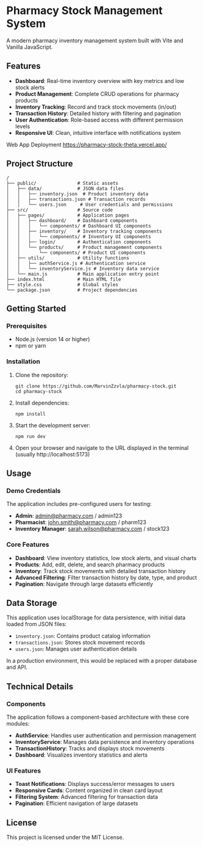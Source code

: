 # Pharmacy Stock Management System

A modern pharmacy inventory management system built with Vite and Vanilla JavaScript.

## Features

- **Dashboard**: Real-time inventory overview with key metrics and low stock alerts
- **Product Management**: Complete CRUD operations for pharmacy products
- **Inventory Tracking**: Record and track stock movements (in/out)
- **Transaction History**: Detailed history with filtering and pagination
- **User Authentication**: Role-based access with different permission levels
- **Responsive UI**: Clean, intuitive interface with notifications system

Web App Deployment
https://pharmacy-stock-theta.vercel.app/
## Project Structure

```
/
├── public/               # Static assets
│   ├── data/             # JSON data files
│   │   ├── inventory.json  # Product inventory data
│   │   ├── transactions.json # Transaction records
│   │   └── users.json     # User credentials and permissions
├── src/                  # Source code
│   ├── pages/            # Application pages
│   │   ├── dashboard/    # Dashboard components
│   │   │   └── components/ # Dashboard UI components
│   │   ├── inventory/    # Inventory tracking components
│   │   │   └── components/ # Inventory UI components
│   │   ├── login/        # Authentication components
│   │   └── products/     # Product management components
│   │       └── components/ # Product UI components
│   ├── utils/            # Utility functions
│   │   ├── authService.js # Authentication service
│   │   └── inventoryService.js # Inventory data service
│   └── main.js           # Main application entry point
├── index.html            # Main HTML file
├── style.css             # Global styles
└── package.json          # Project dependencies
```

## Getting Started

### Prerequisites

- Node.js (version 14 or higher)
- npm or yarn

### Installation

1. Clone the repository:

   ```
   git clone https://github.com/MarvinZzvla/pharmacy-stock.git
   cd pharmacy-stock
   ```

2. Install dependencies:

   ```
   npm install
   ```

3. Start the development server:

   ```
   npm run dev
   ```

4. Open your browser and navigate to the URL displayed in the terminal (usually http://localhost:5173)

## Usage

### Demo Credentials

The application includes pre-configured users for testing:

- **Admin**: admin@pharmacy.com / admin123
- **Pharmacist**: john.smith@pharmacy.com / pharm123
- **Inventory Manager**: sarah.wilson@pharmacy.com / stock123

### Core Features

- **Dashboard**: View inventory statistics, low stock alerts, and visual charts
- **Products**: Add, edit, delete, and search pharmacy products
- **Inventory**: Track stock movements with detailed transaction history
- **Advanced Filtering**: Filter transaction history by date, type, and product
- **Pagination**: Navigate through large datasets efficiently

## Data Storage

This application uses localStorage for data persistence, with initial data loaded from JSON files:

- `inventory.json`: Contains product catalog information
- `transactions.json`: Stores stock movement records
- `users.json`: Manages user authentication details

In a production environment, this would be replaced with a proper database and API.

## Technical Details

### Components

The application follows a component-based architecture with these core modules:

- **AuthService**: Handles user authentication and permission management
- **InventoryService**: Manages data persistence and inventory operations
- **TransactionHistory**: Tracks and displays stock movements
- **Dashboard**: Visualizes inventory statistics and alerts

### UI Features

- **Toast Notifications**: Displays success/error messages to users
- **Responsive Cards**: Content organized in clean card layout
- **Filtering System**: Advanced filtering for transaction data
- **Pagination**: Efficient navigation of large datasets

## License

This project is licensed under the MIT License.
